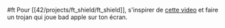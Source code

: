 #ft
Pour [[42/projects/ft_shield/ft_shield]], s'inspirer de [cette video](https://www.youtube.com/watch?v=zlLQg7p_BTs) et faire un trojan qui joue bad apple sur ton écran.